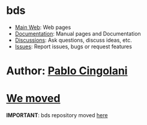 
# bds


- [Main Web](http://pcingola.github.com/bds/): Web pages
- [Documentation](http://pcingola.github.io/bds/manual/site/index.html): Manual pages and Documentation
- [Discussions](https://github.com/pcingola/bds/discussions): Ask questions, discuss ideas, etc.
- [Issues](https://github.com/pcingola/bds/issues): Report issues, bugs or request features

# Author: [Pablo Cingolani](https://www.linkedin.com/in/pablocingolani/)

# [We moved](http://pcingola.github.com/bds/)

**IMPORTANT**: bds repository moved [here](http://pcingola.github.com/bds/)
